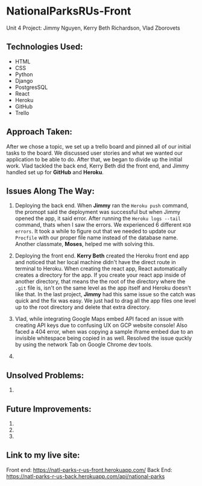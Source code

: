 # NationalParksRUs-Front
Unit 4 Project: Jimmy Nguyen, Kerry Beth Richardson, Vlad Zborovets

Technologies Used:
------------------
* HTML
* CSS
* Python
* Django
* PostgresSQL
* React
* Heroku
* GitHub
* Trello

Approach Taken:
---------------
After we chose a topic, we set up a trello board and pinned all of our initial tasks to the board. We discussed user stories and what we wanted our application to be able to do. After that, we began to divide up the initial work. Vlad tackled the back end, Kerry Beth did the front end, and Jimmy handled set up for **GitHub** and **Heroku**.

Issues Along The Way:
---------------------
1. Deploying the back end. When **Jimmy** ran the `Heroku push` command,  the promopt said the deployment was successful but when Jimmy opened the app, it said error. After running the `Heroku logs --tail` command, thats when I saw the errors. We experienced 6 different `H10 errors`. It took a while to figure out that we needed to update our `Procfile` with our proper file name instead of the database name. Another classmate, **Moses**, helped me with solving this.
2. Deploying the front end. **Kerry Beth** created the Heroku front end app and noticed that her local machine didn't have the direct route in terminal to Heroku. When creating the react app, React automatically creates a directory for the app. If you create your react app inside of another directory, that means the the root of the directory where the `.git` file is, isn't on the same level as the app itself and Heroku doesn't like that. In the last project, **Jimmy** had this same issue so the catch was quick and the fix was easy. We just had to drag all the app files one level up to the root directory and delete that extra directory.
3. Vlad, while integrating Google Maps embed API faced an issue with creating API keys due to confusing UX on GCP website console! Also faced a 404 error, when was copying a sample iframe embed due to an invisible whitespace being copied in as well. Resolved the issue quckly by using the network Tab on Google Chrome dev tools.

4.

Unsolved Problems:
------------------
1.

Future Improvements:
-------------------
1.
2.
3.


Link to my live site:
---------------------
Front end:
https://natl-parks-r-us-front.herokuapp.com/
Back End:
https://natl-parks-r-us-back.herokuapp.com/api/national-parks
